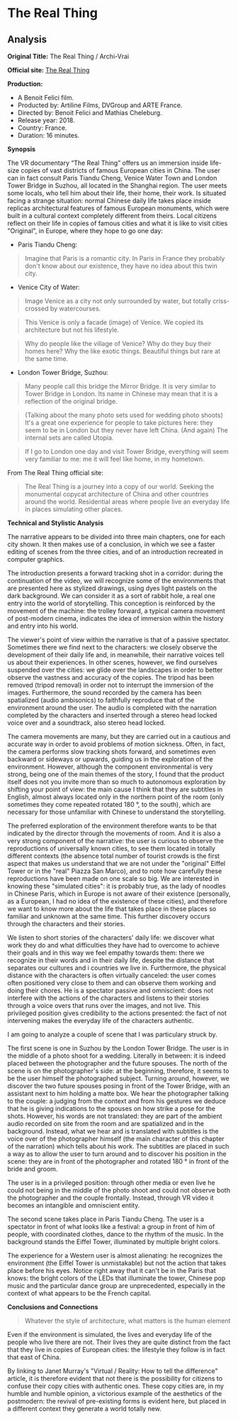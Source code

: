 # The Real Thing
## Analysis

**Original Title:** The Real Thing / Archi-Vrai

**Official site:** [The Real Thing](http://therealthing.film/)

**Production:**

- A Benoit Felici film.
- Producted by: Artiline Films, DVGroup and ARTE France.
- Directed by: Benoit Felici and Mathias Cheleburg.
- Release year: 2018.
- Country: France.
- Duration: 16 minutes.

**Synopsis**

The VR documentary “The Real Thing” offers us an immersion inside life-size copies of vast
districts of famous European cities in China. The user can in fact consult Paris Tiandu Cheng, Venice Water Town and London Tower Bridge in Suzhou, all located in the Shanghai region.
The user meets some locals, who tell him about their life, their home, their work. Is situated
facing a strange situation: normal Chinese daily life takes place inside replicas
architectural features of famous European monuments, which were built in a cultural context
completely different from theirs.
Local citizens reflect on their life in copies of famous cities and what it is like to visit cities
"Original", in Europe, where they hope to go one day:
- Paris Tiandu Cheng:
>Imagine that Paris is a romantic city.
>In Paris in France they probably don't know about our existence, they have no idea about this
twin city.
- Venice City of Water:
>Image Venice as a city not only surrounded by water, but totally criss-crossed by watercourses.

>This Venice is only a facade (image) of Venice. We copied its architecture but not his lifestyle.

>Why do people like the village of Venice? Why do they buy their homes here? Why the
like exotic things. Beautiful things but rare at the same time.
- London Tower Bridge, Suzhou:
>Many people call this bridge the Mirror Bridge. It is very similar to Tower Bridge in London.
Its name in Chinese may mean that it is a reflection of the original bridge.

>(Talking about the many photo sets used for wedding photo shoots) It's a great one
experience for people to take pictures here: they seem to be in London but they never have
left China. (And again) The internal sets are called Utopia.

>If I go to London one day and visit Tower Bridge, everything will seem very familiar to me: me
it will feel like home, in my hometown.

From The Real Thing official site:
>The Real Thing is a journey into a copy of our world. Seeking the monumental copycat architecture
of China and other countries around the world.
Residential areas where people live an everyday life in places simulating other places.

**Technical and Stylistic Analysis**

The narrative appears to be divided into three main chapters, one for each city shown. It then makes use of
a conclusion, in which we see a faster editing of scenes from the three cities, and of
an introduction recreated in computer graphics.

The introduction presents a forward tracking shot in a corridor: during the continuation of the video,
we will recognize some of the environments that are presented here as stylized drawings, using dyes
light pastels on the dark background. We can consider it as a sort of rabbit hole, a real one
entry into the world of storytelling. This conception is reinforced by the movement of the machine: the trolley
forward, a typical camera movement of post-modern cinema, indicates the idea of ​​immersion within the
history and entry into his world.

The viewer's point of view within the narrative is that of a passive spectator. Sometimes there
we find next to the characters: we closely observe the development of their daily life and, in
meanwhile, their narrative voices tell us about their experiences. In other scenes, however, we find ourselves suspended
over the cities: we glide over the landscapes in order to better observe the vastness and accuracy of the copies.
The tripod has been removed (tripod removal) in order not to interrupt the immersion of the images. Furthermore, the
sound recorded by the camera has been spatialized (audio ambisonics) to faithfully reproduce that
of the environment around the user. The audio is completed with the narration completed by the characters and inserted
through a stereo head locked voice over and a soundtrack, also stereo head locked.

The camera movements are many, but they are carried out in a cautious and accurate way in order to avoid problems
of motion sickness. Often, in fact, the camera performs slow tracking shots forward, and sometimes even backward or
sideways or upwards, guiding us in the exploration of the environment. However, although the component
environmental is very strong, being one of the main themes of the story, I found that the product itself does not
you invite more than so much to autonomous exploration by shifting your point of view: the main cause I think
that they are subtitles in English, almost always located only in the northern point of the room (only sometimes they come
repeated rotated 180 °, to the south), which are necessary for those unfamiliar with Chinese to understand the
storytelling.

The preferred exploration of the environment therefore wants to be that indicated by the director through the movements
of room. And it is also a very strong component of the narrative: the user is curious to observe
the reproductions of universally known cities, to see them located in totally different contexts (the absence
total number of tourist crowds is the first aspect that makes us understand that we are not under the "original" Eiffel Tower
or in the "real" Piazza San Marco), and to note how carefully these reproductions have been made on one
scale so big. We are interested in knowing these "simulated cities": it is probably true, as the
lady of noodles in Chinese Paris, which in Europe is not aware of their existence
(personally, as a European, I had no idea of the existence of these cities), and therefore we want to know more
about the life that takes place in these places so familiar and unknown at the same time. This
further discovery occurs through the characters and their stories.

We listen to short stories of the characters' daily life: we discover what work they do and what difficulties they have
had to overcome to achieve their goals and in this way we feel empathy towards them: there
we recognize in their words and in their daily life, despite the distance that separates our cultures and i
countries we live in. Furthermore, the physical distance with the characters is often virtually canceled: the user comes
often positioned very close to them and can observe them working and doing their chores. He is a spectator
passive and omniscient: does not interfere with the actions of the characters and listens to their stories through a
voice overs that runs over the images, and not live. This privileged position gives credibility
to the actions presented: the fact of not intervening makes the everyday life of the characters authentic.

I am going to analyze a couple of scene that I was particulary struck by.

The first scene is one in Suzhou by the London Tower Bridge. The user is in the middle of a photo shoot for a wedding. Literally in between: it is indeed
placed between the photographer and the future spouses. The north of the scene is on the photographer's side: at the beginning, therefore, it seems to be
the user himself the photographed subject. Turning around, however, we discover the two future spouses posing in front of the Tower
Bridge, with an assistant next to him holding a matte box. We hear the photographer talking to the couple: a
judging from the context and from his gestures we deduce that he is giving indications to the spouses on how
strike a pose for the shots. However, his words are not translated: they are part of the ambient audio
recorded on site from the room and are spatialized and in the background. Instead, what we hear and is translated
with subtitles is the voice over of the photographer himself (the main character of this chapter of the
narration) which tells about his work. The subtitles are placed in such a way as to allow the user to turn around and
to discover his position in the scene: they are in front of the photographer and rotated 180 ° in front of the bride and groom.

The user is in a privileged position: through other media or even live he could not
being in the middle of the photo shoot and could not observe both the photographer and the couple
frontally. Instead, through VR video it becomes an intangible and omniscient entity.

The second scene takes place in Paris Tiandu Cheng. The user is a spectator in front of what looks like a festival: a group in front of him
of people, with coordinated clothes, dance to the rhythm of the music. In the background stands the Eiffel Tower, illuminated by
multiple bright colors.

The experience for a Western user is almost alienating: he recognizes the environment (the Eiffel Tower is
unmistakable) but not the action that takes place before his eyes. Notice right away that it can't be in the
Paris that knows: the bright colors of the LEDs that illuminate the tower, Chinese pop music and the particular dance
group are unprecedented, especially in the context of what appears to be the French capital.

**Conclusions and Connections**
>Whatever the style of architecture, what matters is the human element

Even if the environment is simulated, the lives and everyday life of the people who live there are not. Their lives
they are quite distinct from the fact that they live in copies of European cities: the lifestyle they follow is in fact that
east of China.

By linking to Janet Murray's "Virtual / Reality: How to tell the difference" article, it is therefore evident that not
there is the possibility for citizens to confuse their copy cities with authentic ones.
These copy cities are, in my humble and humble opinion, a victorious example of the aesthetics of the postmodern:
the revival of pre-existing forms is evident here, but placed in a different context they generate a world
totally new.

